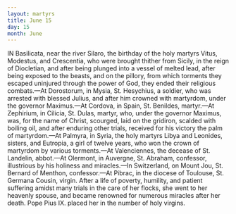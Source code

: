 ```yaml
---
layout: martyrs
title: June 15
day: 15
month: June
---
```

IN Basilicata, near the river Silaro, the birthday
of the holy martyrs Vitus, Modestus, and Crescentia, who were brought thither from Sicily, in the
reign of Diocletian, and after being plunged into a
vessel of melted lead, after being exposed to the
beasts, and on the pillory, from which torments they
escaped uninjured through the power of God, they
ended their religious combats.&mdash;At Dorostorum, in
Mysia, St. Hesychius, a soldier, who was arrested
with blessed Julius, and after him crowned with martyrdom, under the governor Maximus.&mdash;At Cordova, in Spain, St. Benildes, martyr.&mdash;At Zephirium,
in Cilicia, St. Dulas, martyr, who, under the governor Maximus, was, for the name of Christ,
scourged, laid on the gridiron, scalded with boiling
oil, and after enduring other trials, received for his
victory the palm of martyrdom.&mdash;At Palmyra, in
Syria, the holy martyrs Libya and Leonides, sisters,
and Eutropia, a girl of twelve years, who won the
crown of martyrdom by various torments.&mdash;At Valenciennes, the decease of St. Landelin, abbot.&mdash;At
Olermont, in Auvergne, St. Abraham, confessor,
illustrious by his holiness and miracles.&mdash;In Switzerland, on Mount Jou, St. Bernard of Menthon, confessor.&mdash;At Pibrac, in the diocese of Toulouse, St.
Germana Cousin, virgin. After a life of poverty,
humility, and patient suffering amidst many trials
in the care of her flocks, she went to her heavenly
spouse, and became renowned for numerous miracles
after her death. Pope Pius IX. placed her in the
number of holy virgins.
